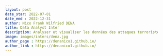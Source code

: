 ```yaml
---
layout: post
date_star: 2022-07-01 
date_end : 2022-12-31
author: Nico Frank Wilfried DENA
title: Data Analyst Inter
description: Analyser et visualiser les données des attaques terroristes et des PDIs au G3 Sahel (Burkina Faso-Mali-Niger) - Djihadiste Tracker
image: images/inters/dena.jpg
author_page : https://denanico1.github.io/
author_link : https://denanico1.github.io/
---
```


